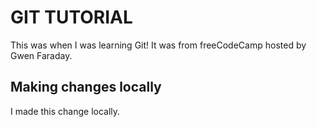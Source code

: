 # GIT TUTORIAL

This was when I was learning Git!
It was from freeCodeCamp hosted by Gwen Faraday.

## Making changes locally

I made this change locally. 